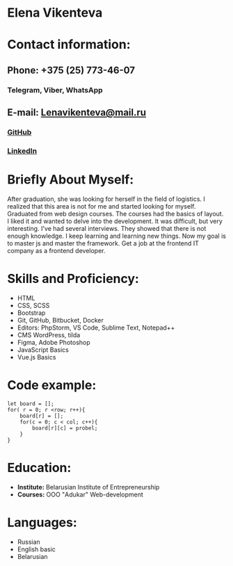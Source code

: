 # **Elena Vikenteva**

# **Contact information:**
## **Phone: +375 (25) 773-46-07**  
### Telegram, Viber, WhatsApp 

## E-mail: Lenavikenteva@mail.ru

### [**GitHub**]('https://github.com/Elena-Vikenteva")
### [**LinkedIn**]('https://www.linkedin.com/in/%D0%B5%D0%BB%D0%B5%D0%BD%D0%B0-%D0%B2%D0%B8%D0%BA%D0%B5%D0%BD%D1%82%D1%8C%D0%B5%D0%B2%D0%B0-641a25200/")




###

# **Briefly About Myself:**
After graduation, she was looking for herself in the field of 
logistics. 
I realized that this area is not for me and started looking for myself. 
Graduated from web design courses. 
The courses had the basics of layout. 
I liked it and wanted to delve into the development. 
It was difficult, but very interesting. 
I've had several interviews. 
They showed that there is not enough knowledge. 
I keep learning and learning new things. 
Now my goal is to master js and master the framework. 
Get a job at the frontend IT company as a frontend developer.



# **Skills and Proficiency:**
* HTML
* CSS, SCSS
* Bootstrap
* Git, GitHub, Bitbucket, Docker
* Editors: PhpStorm, VS Code, Sublime Text, Notepad++
* CMS WordPress, tilda
* Figma, Adobe Photoshop
* JavaScript Basics
* Vue.js Basics


# **Code example:**
```
let board = [];
for( r = 0; r <row; r++){
    board[r] = [];
    for(c = 0; c < col; c++){
        board[r][c] = probel;
    }
}
```


# **Education:**
* **Institute:** Belarusian Institute of Entrepreneurship
* **Courses:**  ООО "Adukar" Web-development


# **Languages:**
* Russian
* English basic
* Belarusian

